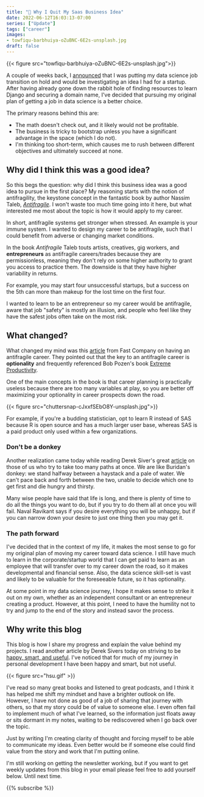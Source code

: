 ```yaml
---
title: "😬 Why I Quit My Saas Business Idea"
date: 2022-06-12T16:03:13-07:00
series: ["Update"]
tags: ["career"]
images: 
- towfiqu-barbhuiya-oZuBNC-6E2s-unsplash.jpg
draft: false
---
```

{{< figure src="towfiqu-barbhuiya-oZuBNC-6E2s-unsplash.jpg">}}

A couple of weeks back, I [announced](datascience-transition-week2/index.md) that I was putting my data science job transition on hold and would be investigating an idea I had for a startup. After having already gone down the rabbit hole of finding resources to learn Django and securing a domain name, I've decided that pursuing my original plan of getting a job in data science is a better choice.

The primary reasons behind this are:

- The math doesn't check out, and it likely would not be profitable.
- The business is tricky to bootstrap unless you have a significant advantage in the space (which I do not).
- I'm thinking too short-term, which causes me to rush between different objectives and ultimately succeed at none.

## Why did I think this was a good idea?

So this begs the question: why did I think this business idea was a good idea to pursue in the first place? My reasoning starts with the notion of antifragility, the keystone concept in the fantastic book by author Nassim Taleb, [*Antifragile*](https://en.wikipedia.org/wiki/Antifragile_(book)). I won't waste too much time going into it here, but what interested me most about the topic is how it would apply to my career.

In short, antifragile systems get stronger when stressed. An example is your immune system. I wanted to design my career to be antifragile, such that I could benefit from adverse or changing market conditions.

In the book *Antifragile* Taleb touts artists, creatives, gig workers, and **entrepreneurs** as antifragile careers/trades because they are permissionless, meaning they don't rely on some higher authority to grant you access to practice them. The downside is that they have higher variability in returns.

For example, you may start four unsuccessful startups, but a success on the 5th can more than makeup for the lost time on the first four.

I wanted to learn to be an entrepreneur so my career would be antifragile, aware that job "safety" is mostly an illusion, and people who feel like they have the safest jobs often take on the most risk.

## What changed?

What changed my mind was this [article](https://www.fastcompany.com/3003416/how-build-antifragile-career) from Fast Company on having an antifragile career. They pointed out that the key to an antifragile career is **optionality** and frequently referenced Bob Pozen's book [Extreme Productivity](https://www.amazon.com/Extreme-Productivity-Boost-Results-Reduce/dp/0062188534?tag=wwwfccom-20).

One of the main concepts in the book is that career planning is practically useless because there are too many variables at play, so you are better off maximizing your optionality in career prospects down the road.

{{< figure src="chuttersnap-cJxxfSEbO8Y-unsplash.jpg">}}

For example, if you're a budding statistician, opt to learn R instead of SAS because R is open source and has a much larger user base, whereas SAS is a paid product only used within a few organizations.

### Don't be a donkey

Another realization came today while reading Derek Siver's great [article](https://sive.rs/donkey) on those of us who try to take too many paths at once. We are like Buridan's donkey: we stand halfway between a haystack and a pale of water. We can't pace back and forth between the two, unable to decide which one to get first and die hungry and thirsty.

Many wise people have said that life is long, and there is plenty of time to do all the things you want to do, but if you try to do them all at once you will fail. Naval Ravikant says if you desire everything you will be unhappy, but if you can narrow down your desire to just one thing then you may get it.

### The path forward

I've decided that in the context of my life, it makes the most sense to go for my original plan of moving my career toward data science. I still have much to learn in the corporate/startup world that I can get paid to learn as an employee that will transfer over to my career down the road, so it makes developmental and financial sense. Also, the data science skill-set is vast and likely to be valuable for the foreseeable future, so it has optionality.

At some point in my data science journey, I hope it makes sense to strike it out on my own, whether as an independent consultant or an entrepreneur creating a product. However, at this point, I need to have the humility not to try and jump to the end of the story and instead savor the process.

## Why write this blog

This blog is how I share my progress and explain the value behind my projects. I read another article by Derek Sivers today on striving to be [happy, smart, and useful](https://sive.rs/hsu). I've noticed that for much of my journey in personal development I have been happy and smart, but not useful.

{{< figure src="hsu.gif" >}}

I've read so many great books and listened to great podcasts, and I think it has helped me shift my mindset and have a brighter outlook on life. However, I have not done as good of a job of sharing that journey with others, so that my story could be of value to someone else. I even often fail to implement much of what I've learned, so the information just floats away or sits dormant in my notes, waiting to be rediscovered when I go back over the topic.

Just by writing I'm creating clarity of thought and forcing myself to be able to communicate my ideas. Even better would be if someone else could find value from the story and work that I'm putting online.

I'm still working on getting the newsletter working, but if you want to get weekly updates from this blog in your email please feel free to add yourself below. Until next time.

{{% subscribe %}}
